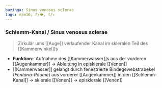 ```yaml
---
bazinga: Sinus venosus sclerae
tags: m/m16, f/👁️, f/💀
---
```

### Schlemm-Kanal / Sinus venosus sclerae
> Zirkulär ums [[Auge]] verlaufender Kanal im skleralen Teil des [[Kammerwinkel]]s
- **Funktion**:: Aufnahme des [[Kammerwasser]]s aus der vorderen [[Augenkammer]] → Ableitung in episklerale [[Venen]]
- [[Kammerwasser]] gelangt durch fenestrierte Bindegewebstrabekel (*Fontana-Räume*) aus vorderer [[Augenkammer]] in den [[Schlemm-Kanal]] → sklerale [[Venen]] → episklerale [[Venen]]